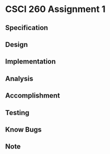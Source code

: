 # CSCI 260 Assignment 1
## Specification

## Design

## Implementation

## Analysis

## Accomplishment

## Testing

## Know Bugs

## Note

